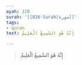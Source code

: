 ```yaml
---
ayah: 220
surah: '[[026-Surah|سورة]]'
tags:
- quran
text: إِنَّهُ هُوَ السَّمِيعُ الْعَلِيمُ

---
```

> إِنَّهُ هُوَ السَّمِيعُ الْعَلِيمُ
